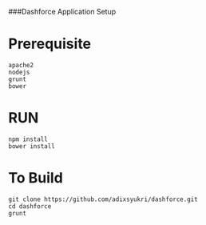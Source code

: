 ###Dashforce Application Setup

Prerequisite
============
    
    apache2
    nodejs
    grunt
    bower

RUN 
======

    npm install
    bower install


To Build
========
    
    git clone https://github.com/adixsyukri/dashforce.git
    cd dashforce
    grunt
